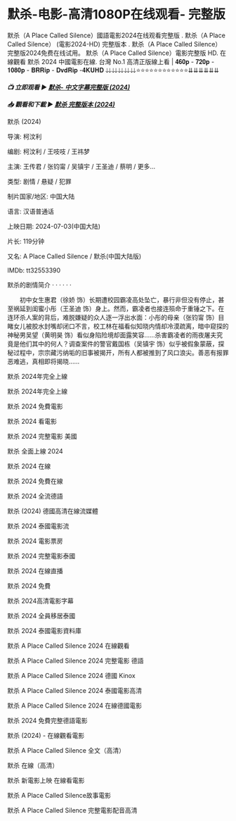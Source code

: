 <H1>默杀-电影-高清1080P在线观看- 完整版</H1>

默杀（A Place Called Silence）國語電影2024在线观看完整版 . 默杀（A Place Called Silence） (電影2024-HD) 完整版本 . 默杀（A Place Called Silence） 完整版2024免费在线试用。 默杀（A Place Called Silence）電影完整版 HD. 在線觀看 默杀 2024 中國電影在線.
台灣 No.1 高清正版線上看 | 𝟒𝟔𝟎𝐩 - 𝟕𝟐𝟎𝐩 - 𝟏𝟎𝟖𝟎𝐩 - 𝐁𝐑𝐑𝐢𝐩 - 𝐃𝐯𝐝𝐑𝐢𝐩 -𝟒𝐊𝐔𝐇𝐃
⇊⇊⇊⇊⇊⭐⭐⭐⭐⭐⭐⭐⭐⭐⭐⭐⭐⇊⇊⇊⇊⇊⇊

<p><b><I>📺 立即观看 ▶️ <a href="https://bit.ly/3VW64vw" rel="noopener">默杀- 中文字幕完整版 (2024)</a></I></b></p>

<p><b><I>📥 觀看和下載 ▶️ <a href="https://bit.ly/3VW64vw" rel="noopener">默杀 完整版本 (2024)</a></I></b></p>

默杀 (2024)

导演: 柯汶利

编剧: 柯汶利 / 王吱吱 / 王祎梦

主演: 王传君 / 张钧甯 / 吴镇宇 / 王圣迪 / 蔡明 / 更多...

类型: 剧情 / 悬疑 / 犯罪

制片国家/地区: 中国大陆

语言: 汉语普通话

上映日期: 2024-07-03(中国大陆)

片长: 119分钟

又名: A Place Called Silence / 默杀(中国大陆版)

IMDb: tt32553390

默杀的剧情简介 · · · · · ·

　　初中女生惠君（徐娇 饰）长期遭校园霸凌高处坠亡，暴行非但没有停止，甚至祸延到闺蜜小彤（王圣迪 饰）身上。然而，霸凌者也接连殒命于重锤之下。在连环杀人案的背后，难脱嫌疑的众人逐一浮出水面：小彤的母亲（张钧甯 饰）目睹女儿被胶水封嘴却闭口不言，校工林在福看似知晓内情却冷漠疏离，暗中窥探的神秘男吴望（黄明昊 饰）看似身陷险境却面露笑容……杀害霸凌者的雨夜屠夫究竟是他们其中的何人？调查案件的警官戴国栋（吴镇宇 饰）似乎被假象蒙蔽，探秘过程中，宗宗藏污纳垢的旧事被揭开，所有人都被推到了风口浪尖。善恶有报罪恶难逃，真相即将揭晓……

默杀 2024年完全上線

默杀 2024年完全上線

默杀 2024 免費電影

默杀 2024 看電影

默杀 2024 完整電影 美國

默杀 全面上線 2024

默杀 2024 在線

默杀 2024 免費在線

默杀 2024 全流德語

默杀 (2024) 德國高清在線流媒體

默杀 2024 泰國電影流

默杀 2024 電影票房

默杀 2024 完整電影泰國

默杀 2024 在線直播

默杀 2024 免費

默杀 2024高清電影字幕

默杀 2024 全員移居泰國

默杀 2024 泰國電影資料庫

默杀 A Place Called Silence 2024 在線觀看

默杀 A Place Called Silence 2024 完整電影 德語

默杀 A Place Called Silence 2024 德國 Kinox

默杀 A Place Called Silence 2024 泰國電影高清

默杀 A Place Called Silence 2024 在線德國電影

默杀 2024 免費完整德語電影

默杀 (2024) - 在線觀看電影

默杀 A Place Called Silence 全文（高清）

默杀 在線（高清）

默杀 新電影上映 在線看電影

默杀 A Place Called Silence故事電影

默杀 A Place Called Silence 完整電影配音高清
